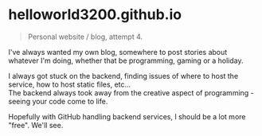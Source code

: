 # helloworld3200.github.io

> Personal website / blog, attempt 4.

I've always wanted my own blog, somewhere to post stories about whatever I'm doing, whether that be programming, gaming or a holiday.

I always got stuck on the backend, finding issues of where to host the service, how to host static files, etc...  
The backend always took away from the creative aspect of programming - seeing your code come to life.

Hopefully with GitHub handling backend services, I should be a lot more "free". We'll see.
